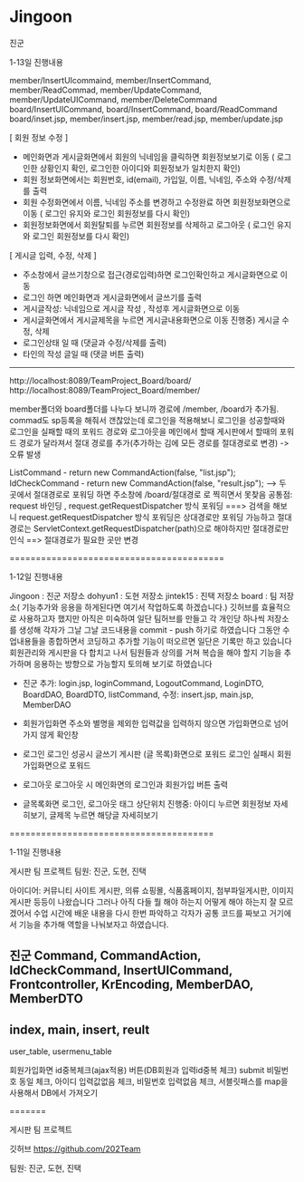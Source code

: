 # Jingoon
진군

1-13일 진행내용

member/InsertUIcommaind, member/InsertCommand, member/ReadCommad, member/UpdateCommand, member/UpdateUICommand, member/DeleteCommand
board/InsertUICommand, board/InsertCommand, board/ReadCommand
board/inset.jsp, member/insert.jsp, member/read.jsp, member/update.jsp 

[ 회원 정보 수정 ]
- 메인화면과 게시글화면에서 회원의 닉네임을 클릭하면 회원정보보기로 이동
 ( 로그인한 상황인지 확인, 로그인한 아이디와 회원정보가 일치한지 확인)
- 회원 정보화면에서는 회원번호, id(email), 가입일, 이름, 닉네임, 주소와 수정/삭제를  출력
- 회원 수정화면에서 이름, 닉네임 주소를 변경하고 수정완료 하면 회원정보화면으로 이동
 ( 로그인 유지와 로그인 회원정보를 다시 확인)
- 회원정보화면에서 회원탈퇴를 누르면 회원정보를 삭제하고 로그아웃
 ( 로그인 유지와 로그인 회원정보를 다시 확인)

[ 게시글 입력, 수정, 삭제 ]
- 주소창에서 글쓰기창으로 접근(경로입력)하면 로그인확인하고 게시글화면으로 이동
- 로그인 하면 메인화면과 게시글화면에서 글쓰기를 출력 
- 게시글작성: 닉네임으로 게시글 작성 , 작성후 게시글화면으로 이동
- 게시글화면에서 게시글제목을 누르면 게시글내용화면으로 이동
진행중) 게시글 수정, 삭제
 - 로그인상태 일 때 (댓글과 수정/삭제를 출력)
 - 타인의  작성 글일 때 (댓글 버튼 출력)

--------
http://localhost:8089/TeamProject_Board/board/
http://localhost:8089/TeamProject_Board/member/

member폴더와 board폴더를 나누다 보니까 경로에 /member, /board가 추가됨.
commad도 sp등록을 해줘서 갠찮았는데 로그인을 적용해보니 로그인을 성공할때와 로그인을 실패할 때의 포워드 경로와 로그아웃을 메인에서 할때 게시판에서 할때의 포워드 경로가 달라져서 절대 경로를 추가(추가하는 김에 모든 경로를 절대경로로 변경) -> 오류 발생

ListCommand - return new CommandAction(false, "list.jsp");
IdCheckCommand - return new CommandAction(false, "result.jsp");
--> 두 곳에서 절대경로로 포워딩 하면 주소창에 /board/절대경로 로 찍히면서 못찾음
공통점: request 바인딩 , request.getRequestDispatcher 방식 포워딩
===> 검색을 해보니 request.getRequestDispatcher 방식 포워딩은 상대경로만 포워딩 가능하고
절대경로는 ServletContext.getRequestDispatcher(path)으로 해야하지만 절대경로만 인식
==> 절대경로가 필요한 곳만 변경

=========================================

1-12일 진행내용

Jingoon : 진군 저장소 
dohyun1 : 도현 저장소
jintek15 : 진택 저장소
board : 팀 저장소( 기능추가와 응용을 하게된다면 여기서 작업하도록 하겠습니다.)
깃허브를 효율적으로 사용하고자 했지만 아직은 미숙하여 일단 팀허브를 만들고
각 개인당 하나씩 저장소를 생성해 각자가 그날 그날 코드내용을 commit - push 하기로 하였습니다
그동안 수업내용들을 종합하면서 코딩하고 추가할 기능이 떠오르면 일단은 기록만 하고 있습니다
회원관리와 게시판을 다 합치고 나서 팀원들과 상의를 거쳐 복습을 해야 할지 기능을 추가하며 응용하는 방향으로 가능할지 토의해 보기로 하였습니다

- 진군
추가: login.jsp, loginCommand, LogoutCommand, LoginDTO, BoardDAO, BoardDTO, listCommand, 
수정: insert.jsp, main.jsp, MemberDAO 

- 회원가입화면
주소와 별명을 제외한 입력값을 입력하지 않으면 가입화면으로 넘어가지 않게 확인창
- 로그인
로그인 성공시 글쓰기 게시판 (글 목록)화면으로 포워드
로그인 실패시 회원가입화면으로 포워드
- 로그아웃
로그아웃 시 메인화면의 로그인과 회원가입 버튼 출력
- 글목록화면
로그인, 로그아웃 태그 상단위치
진행중: 아이디 누르면 회원정보 자세히보기, 글제목 누르면 해당글 자세히보기

=======================================

1-11일 진행내용

게시판 팀 프로젝트
팀원: 진군, 도현, 진택

아이디어:
커뮤니티 사이트 게시판, 의류 쇼핑몰, 식품홈페이지, 첨부파일게시판, 이미지게시판 등등이 나왔습니다
그러나 아직 다들 뭘 해야 하는지 어떻게 해야 하는지 잘 모르겠어서 수업 시간에 배운 내용을 다시 한번 파악하고 각자가 공통 코드를 짜보고 거기에서 기능을 추가해 역할을 나눠보자고 하였습니다.

진군
Command, CommandAction, IdCheckCommand, InsertUICommand, Frontcontroller, KrEncoding, MemberDAO, MemberDTO
-
index, main, insert, reult
-
user_table, usermenu_table

회원가입화면
id중복체크(ajax적용) 버튼(DB회원과 입력id중복 체크)
submit 비밀번호 동일 체크, 아이디 입력값없음 체크, 비밀번호 입력없음 체크,
서블릿패스를 map을 사용해서 DB에서 가져오기



=======


게시판 팀 프로젝트

깃허브 https://github.com/202Team

팀원: 진군, 도현, 진택

